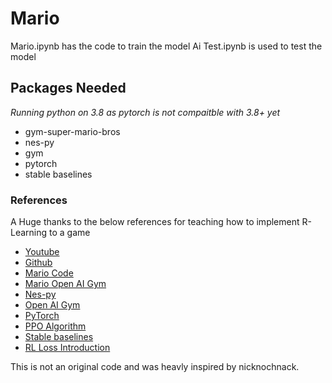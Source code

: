 # Mario

Mario.ipynb has the code to train the model
Ai Test.ipynb is used to test the model

## Packages Needed
_Running python on 3.8 as pytorch is not compaitble with 3.8+ yet_
- gym-super-mario-bros
- nes-py
- gym
- pytorch
- stable baselines

### References
A Huge thanks to the below references for teaching how to implement R-Learning to a game
- [Youtube](https://www.youtube.com/watch?v=dWmJ5CXSKdw)
- [Github](https://github.com/nicknochnack)
- [Mario Code](https://github.com/nicknochnack/MarioRL)
- [Mario Open AI Gym](https://pypi.org/project/gym-super-mario-bros/)
- [Nes-py](https://pypi.org/project/nes-py/)
- [Open AI Gym](https://gymnasium.farama.org/)
- [PyTorch](https://pytorch.org/get-started/locally/)
- [PPO Algorithm](https://stable-baselines3.readthedocs.io/en/master/modules/ppo.html)
- [Stable baselines](https://stable-baselines3.readthedocs.io/en/master/guide/install.html)
- [RL Loss Introduction](https://spinningup.openai.com/en/latest/spinningup/rl_intro3.html)


This is not an original code and was heavly inspired by nicknochnack.
